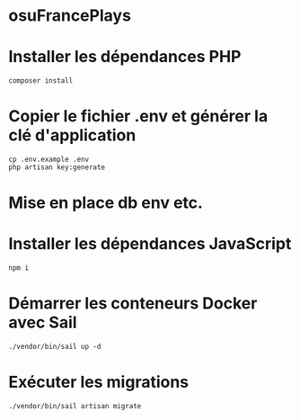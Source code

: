 # osuFrancePlays

# Installer les dépendances PHP
```composer install```

# Copier le fichier .env et générer la clé d'application
```
cp .env.example .env
php artisan key:generate
```

# Mise en place db env etc.

# Installer les dépendances JavaScript
```npm i```

# Démarrer les conteneurs Docker avec Sail
```./vendor/bin/sail up -d```

# Exécuter les migrations
```./vendor/bin/sail artisan migrate```
